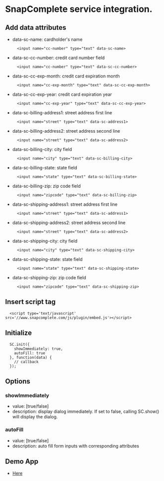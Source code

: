 SnapComplete service integration.
=====

## Add data attributes

* data-sc-name: cardholder's name
  ```
    <input name="cc-number" type="text" data-sc-name>
  ```
* data-sc-cc-number: credit card number field
  ```
    <input name="cc-number" type="text" data-sc-cc-number>
  ```
* data-sc-cc-exp-month: credit card expiration month
  ```
    <input name="cc-exp-month" type="text" data-sc-cc-exp-month>
  ```
* data-sc-cc-exp-year: credit card expiration year
  ```
    <input name="cc-exp-year" type="text" data-sc-cc-exp-year>
  ```
* data-sc-billing-address1: street address first line 
  ```
    <input name="street" type="text" data-sc-address1>
  ```
* data-sc-billing-address2: street address second line
  ```
    <input name="street" type="text" data-sc-address2>
  ```
* data-sc-billing-city: city field
  ```
    <input name="city" type="text" data-sc-billing-city>
  ```
* data-sc-billing-state: state field
  ```
    <input name="state" type="text" data-sc-billing-state>
  ```
* data-sc-billing-zip: zip code field
  ```
    <input name="zipcode" type="text" data-sc-billing-zip>
  ```
* data-sc-shipping-address1: street address first line 
  ```
    <input name="street" type="text" data-sc-address1>
  ```
* data-sc-shipping-address2: street address second line
  ```
    <input name="street" type="text" data-sc-address2>
  ```
* data-sc-shipping-city: city field
  ```
    <input name="city" type="text" data-sc-shipping-city>
  ```
* data-sc-shipping-state: state field
  ```
    <input name="state" type="text" data-sc-shipping-state>
  ```
* data-sc-shipping-zip: zip code field
  ```
    <input name="zipcode" type="text" data-sc-shipping-zip>
  ```

## Insert script tag
```
  <script type='text/javascript' src='//www.snapcomplete.com/js/plugin/embed.js'></script>
```

## Initialize
```
  SC.init({
    showImmediately: true,
    autoFill: true
  }, function(data) {
    // callback
  });
```

## Options

### showImmediately
* value: [true/false]
* description: display dialog immediately. If set to false, calling SC.show()
  will display the dialog.

### autoFill
* value: [true/false]
* description: auto fill form inputs with corresponding attributes

## Demo App
* [Here](http://snapcomplete.github.io/embed)
